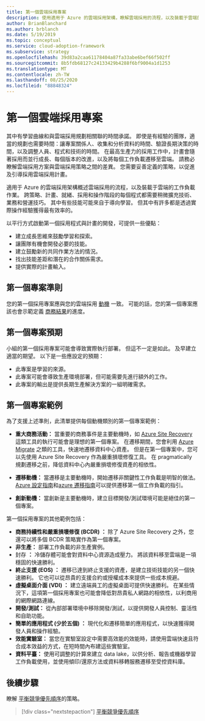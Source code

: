 ```yaml
---
title: 第一個雲端採用專案
description: 使用適用于 Azure 的雲端採用架構，瞭解雲端採用的流程，以及裝載于雲端的工作負載作業。
author: BrianBlanchard
ms.author: brblanch
ms.date: 5/19/2019
ms.topic: conceptual
ms.service: cloud-adoption-framework
ms.subservice: strategy
ms.openlocfilehash: 39d83a2caa61178404a87fa33abe6bef66f502ff
ms.sourcegitcommit: 8b5fdb68127c24133429b4288f6bf9004a1d1253
ms.translationtype: MT
ms.contentlocale: zh-TW
ms.lasthandoff: 08/25/2020
ms.locfileid: "88848324"
---
```

# <a name="first-cloud-adoption-project"></a>第一個雲端採用專案

其中有學習曲線和與雲端採用規劃相關聯的時間承諾。 即使是有經驗的團隊，適當的規劃也需要時間：讓專案關係人、收集和分析資料的時間、驗證長期決策的時間，以及調整人員、程式和技術的時間。 在最高生產力的採用工作中，計畫會隨著採用而並行成長、每個版本的改進，以及將每個工作負載遷移至雲端。 請務必瞭解雲端採用方案與雲端採用策略之間的差異。 您需要妥善定義的策略，以促進及引導採用雲端採用計畫。

<!-- docsTest:ignore "Strategy, Plan, Ready, Adopt, and Operate phases" -->

適用于 Azure 的雲端採用架構概述雲端採用的流程，以及裝載于雲端的工作負載作業。 跨策略、計畫、就緒、採用和操作階段的每個程式都需要稍微擴充技術、業務和營運技巧。 其中有些技能可能來自于導向學習。 但其中有許多都是透過實際操作經驗獲得最有效率的。

以平行方式啟動第一個採用程式與計畫的開發，可提供一些優點：

- 建立成長思維來鼓勵學習和探索。
- 讓團隊有機會開發必要的技能。
- 建立鼓勵新的共同作業方法的情況。
- 找出技能差距和潛在的合作關係需求。
- 提供實際的計畫輸入。

## <a name="first-project-criteria"></a>第一個專案準則

您的第一個採用專案應與您的雲端採用 [動機](./motivations.md) 一致。 可能的話，您的第一個專案應該也會示範定義 [商務結果](./business-outcomes/business-outcome-template.md)的進度。

## <a name="first-project-expectations"></a>第一個專案預期

小組的第一個採用專案可能會導致實際執行部署。 但這不一定是如此。 及早建立適當的期望。 以下是一些應設定的預期：

- 此專案是學習的來源。
- 此專案可能會導致生產環境部署，但可能需要先進行額外的工作。
- 此專案的輸出是提供長期生產解決方案的一組明確需求。

## <a name="first-project-examples"></a>第一個專案範例

為了支援上述準則，此清單提供每個動機類別的第一個專案範例：

- **重大商務活動：** 當重要的商務事件是主要動機時，如 [Azure Site Recovery](../migrate/azure-migration-guide/secure-and-manage.md#replicate-an-azure-vm-to-another-region-with-site-recovery-service) 這類工具的執行可能會是理想的第一個專案。 在遷移期間，您會利用 [Azure Migrate](../migrate/azure-migration-guide/migrate.md#azure-migrate) 之類的工具，快速地遷移資料中心資產。 但是在第一個專案中，您可以先使用 Azure Site Recovery 作為嚴重損壞修復工具。 在 pragmatically 規劃遷移之前，降低資料中心內嚴重損壞修復資產的相依性。

- **遷移動機：** 當遷移是主要動機時，開始遷移非關鍵性工作負載是明智的做法。 [Azure 設定指南](../ready/azure-setup-guide/index.md)和[azure 遷移指南](../migrate/azure-migration-guide/index.md)可以提供遷移第一個工作負載的指引。

- **創新動機：** 當創新是主要動機時，建立目標開發/測試環境可能是絕佳的第一個專案。

<!-- docsTest:ignore "data migration services" -->

第一個採用專案的其他範例包括：

- **商務持續性和嚴重損壞修復 (BCDR) ：** 除了 Azure Site Recovery 之外，您還可以將多個 BCDR 策略實作為第一個專案。
- **非生產：** 部署工作負載的非生產實例。
- 封存 **：** 冷儲存體可能會對資料中心資源造成壓力。 將該資料移至雲端是一項穩固的快速勝利。
- **終止支援 (EOS) ：** 遷移已達到終止支援的資產，是建立技術技能的另一個快速勝利。 它也可以從昂貴的支援合約或授權成本來提供一些成本規避。
- **虛擬桌面介面 (VDI) ：** 建立遠端員工的虛擬桌面可提供快速勝利。 在某些情況下，這項第一個採用專案也可能會降低對昂貴私人網路的相依性，以利商用的網際網路連線。
- **開發/測試：** 從內部部署環境中移除開發/測試，以提供開發人員控制、靈活性和自助功能。
- **簡單的應用程式 (少於五個) ：** 現代化和遷移簡單的應用程式，以快速獲得開發人員和操作經驗。
- **效能實驗室：** 當您在實驗室設定中需要高效能的效能時，請使用雲端快速且符合成本效益的方式，在短時間內布建這些實驗室。
- **資料平臺：** 使用可調整的計算來建立 data lake，以供分析、報告或機器學習工作負載使用，並使用傾印/還原方法或資料移轉服務遷移至受控資料庫。

## <a name="next-steps"></a>後續步驟

瞭解 [平衡競爭優先順序](./balance-competing-priorities.md)的策略。

> [!div class="nextstepaction"]
> [平衡競爭優先順序](./balance-competing-priorities.md)
